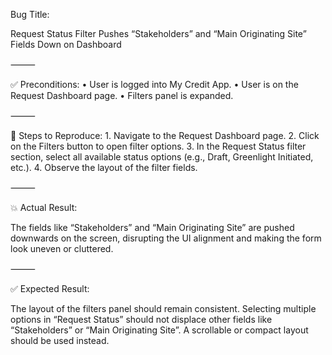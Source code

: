Bug Title:

Request Status Filter Pushes “Stakeholders” and “Main Originating Site” Fields Down on Dashboard

⸻

✅ Preconditions:
	•	User is logged into My Credit App.
	•	User is on the Request Dashboard page.
	•	Filters panel is expanded.

⸻

🎯 Steps to Reproduce:
	1.	Navigate to the Request Dashboard page.
	2.	Click on the Filters button to open filter options.
	3.	In the Request Status filter section, select all available status options (e.g., Draft, Greenlight Initiated, etc.).
	4.	Observe the layout of the filter fields.

⸻

💥 Actual Result:

The fields like “Stakeholders” and “Main Originating Site” are pushed downwards on the screen, disrupting the UI alignment and making the form look uneven or cluttered.

⸻

✅ Expected Result:

The layout of the filters panel should remain consistent. Selecting multiple options in “Request Status” should not displace other fields like “Stakeholders” or “Main Originating Site”. A scrollable or compact layout should be used instead.
